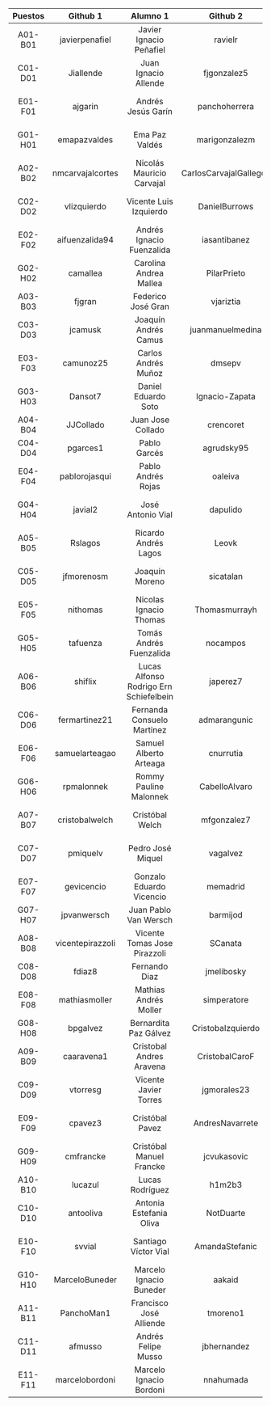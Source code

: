 | Puestos | Github 1 | Alumno 1 | Github 2 | Alumno 2 |
|:-------:|:--------------:|:---------------:|:---------------:|:---------------:|
| A01-B01 | javierpenafiel | Javier Ignacio Peñafiel | ravielr | Rodrigo Andrés Viel |
| C01-D01 | Jiallende | Juan Ignacio Allende | fjgonzalez5 | Felipe José González |
| E01-F01 | ajgarin | Andrés Jesús Garín | panchoherrera | Francisco Javier Herrera |
| G01-H01 | emapazvaldes | Ema Paz Valdés | marigonzalezm | Mariela Alejandra González |
| A02-B02 | nmcarvajalcortes | Nicolás Mauricio Carvajal | CarlosCarvajalGallegos | Carlos Andrés Carvajal |
| C02-D02 | vlizquierdo | Vicente Luis Izquierdo | DanielBurrows | Daniel Ignacio Burrows |
| E02-F02 | aifuenzalida94 | Andrés Ignacio Fuenzalida | iasantibanez | Ivan Alejandro Santibañez |
| G02-H02 | camallea | Carolina Andrea Mallea | PilarPrieto | María Del Pilar Prieto |
| A03-B03 | fjgran | Federico José Gran | vjariztia | Vicente Jose Ariztia |
| C03-D03 | jcamusk | Joaquín Andrés Camus | juanmanuelmedina | Juan Manuel Medina |
| E03-F03 | camunoz25 | Carlos Andrés Muñoz | dmsepv | Diego Miguel Sepúlveda |
| G03-H03 | Dansot7 | Daniel Eduardo Soto | Ignacio-Zapata | Ignacio José Zapata |
| A04-B04 | JJCollado | Juan Jose Collado | crencoret | Cristián Rencoret |
| C04-D04 | pgarces1 | Pablo Garcés | agrudsky95 | Andrés Grudsky |
| E04-F04 | pablorojasqui | Pablo Andrés Rojas | oaleiva | Omar Andre Leiva |
| G04-H04 | javial2 | José Antonio Vial | dapulido | Diego Andrés Pulido |
| A05-B05 | Rslagos | Ricardo Andrés Lagos | Leovk | Leonel Esteban Venegas |
| C05-D05 | jfmorenosm | Joaquín Moreno | sicatalan | Sebastián Ignacio Catalán |
| E05-F05 | nithomas | Nicolas Ignacio Thomas | Thomasmurrayh | Thomas Murray |
| G05-H05 | tafuenza | Tomás Andrés Fuenzalida | nocampos | Nicolás Orlando Campos |
| A06-B06 | shiflix | Lucas Alfonso Rodrigo Ern Schiefelbein | japerez7 | José Antonio Pérez |
| C06-D06 | fermartinez21 | Fernanda Consuelo Martinez | admarangunic | Antonio Drejan Marangunic |
| E06-F06 | samuelarteagao | Samuel Alberto Arteaga | cnurrutia | Consuelo Andrea Urrutia |
| G06-H06 | rpmalonnek | Rommy Pauline Malonnek | CabelloAlvaro | Alvaro Agustin Cabello |
| A07-B07 | cristobalwelch | Cristóbal Welch | mfgonzalez7 | Maximiliano Felipe Gonzalez |
| C07-D07 | pmiquelv | Pedro José Miquel | vagalvez | Víctor Andrés Gálvez |
| E07-F07 | gevicencio | Gonzalo Eduardo Vicencio | memadrid | Michelle Belén Madrid |
| G07-H07 | jpvanwersch | Juan Pablo Van Wersch | barmijod | Benjamín Armijo |
| A08-B08 | vicentepirazzoli | Vicente Tomas Jose Pirazzoli | SCanata | Stefano Antonio Canata |
| C08-D08 | fdiaz8 | Fernando Diaz | jmelibosky | Joaquín Melibosky |
| E08-F08 | mathiasmoller | Mathias Andrés Moller | simperatore | Sebastián Imperatore |
| G08-H08 | bpgalvez | Bernardita Paz Gálvez | CristobaIzquierdo | Cristóbal Izquierdo |
| A09-B09 | caaravena1 | Cristobal Andres Aravena | CristobalCaroF | Cristóbal Andrés Caro |
| C09-D09 | vtorresg | Vicente Javier Torres | jgmorales23 | Javier Ignacio Morales |
| E09-F09 | cpavez3 | Cristóbal Pavez | AndresNavarrete | Andrés Ignacio Navarrete |
| G09-H09 | cmfrancke | Cristóbal Manuel Francke | jcvukasovic | Javiera Cristina Vukasovic |
| A10-B10 | lucazul | Lucas Rodríguez | h1m2b3 | Hugo Pablo Montes |
| C10-D10 | antooliva | Antonia Estefania Oliva | NotDuarte | Carlos Javier Duarte |
| E10-F10 | svvial | Santiago Víctor Vial | AmandaStefanic | Amanda Heidi Stefanic |
| G10-H10 | MarceloBuneder | Marcelo Ignacio Buneder | aakaid | Alejandro Antonio Kaid |
| A11-B11 | PanchoMan1 | Francisco José Alliende | tmoreno1 | Tomás Moreno |
| C11-D11 | afmusso | Andrés Felipe Musso | jbhernandez | Joaquin Alberto Hernandez |
| E11-F11 | marcelobordoni | Marcelo Ignacio Bordoni | nnahumada | Nathaly Andrea Ahumada |
